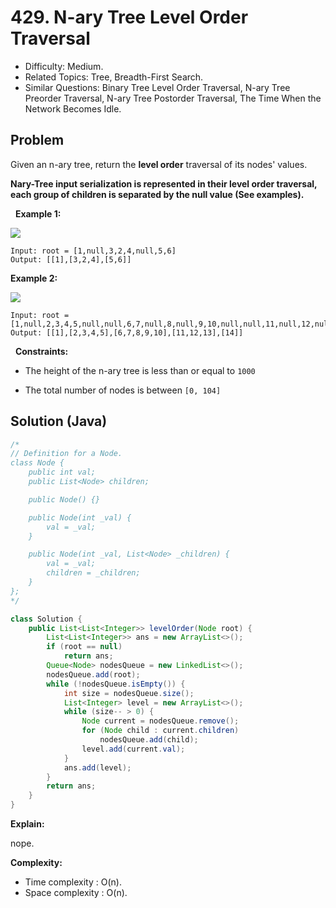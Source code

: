 # 429. N-ary Tree Level Order Traversal

- Difficulty: Medium.
- Related Topics: Tree, Breadth-First Search.
- Similar Questions: Binary Tree Level Order Traversal, N-ary Tree Preorder Traversal, N-ary Tree Postorder Traversal, The Time When the Network Becomes Idle.

## Problem

Given an n-ary tree, return the **level order** traversal of its nodes' values.

**Nary-Tree input serialization is represented in their level order traversal, each group of children is separated by the null value (See examples).**

 
**Example 1:**


![](https://assets.leetcode.com/uploads/2018/10/12/narytreeexample.png)


```
Input: root = [1,null,3,2,4,null,5,6]
Output: [[1],[3,2,4],[5,6]]
```

**Example 2:**


![](https://assets.leetcode.com/uploads/2019/11/08/sample_4_964.png)


```
Input: root = [1,null,2,3,4,5,null,null,6,7,null,8,null,9,10,null,null,11,null,12,null,13,null,null,14]
Output: [[1],[2,3,4,5],[6,7,8,9,10],[11,12,13],[14]]
```

 
**Constraints:**


	
- The height of the n-ary tree is less than or equal to ```1000```
	
- The total number of nodes is between ```[0, 104]```



## Solution (Java)

```java
/*
// Definition for a Node.
class Node {
    public int val;
    public List<Node> children;

    public Node() {}

    public Node(int _val) {
        val = _val;
    }

    public Node(int _val, List<Node> _children) {
        val = _val;
        children = _children;
    }
};
*/

class Solution {
    public List<List<Integer>> levelOrder(Node root) {
        List<List<Integer>> ans = new ArrayList<>();
        if (root == null)
            return ans;
        Queue<Node> nodesQueue = new LinkedList<>();
        nodesQueue.add(root);
        while (!nodesQueue.isEmpty()) {
            int size = nodesQueue.size();
            List<Integer> level = new ArrayList<>();
            while (size-- > 0) {
                Node current = nodesQueue.remove();
                for (Node child : current.children) 
                    nodesQueue.add(child);
                level.add(current.val);
            }
            ans.add(level);
        }
        return ans;
    }
}
```

**Explain:**

nope.

**Complexity:**

* Time complexity : O(n).
* Space complexity : O(n).
